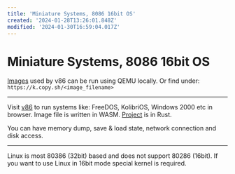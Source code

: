 ```yaml
---
title: 'Miniature Systems, 8086 16bit OS'
created: '2024-01-28T13:26:01.848Z'
modified: '2024-01-30T16:59:04.017Z'
---
```


# Miniature Systems, 8086 16bit OS

[Images](https://github.com/copy/images) used by v86 can be run using QEMU locally. Or find under: `https://k.copy.sh/<image_filename>`

---

Visit [v86](https://copy.sh/v86/) to run systems like: FreeDOS, KolibriOS, Windows 2000 etc in browser. Image file is written in WASM. [Project](https://github.com/copy/v86) is in Rust.

You can have memory dump, save & load state, network connection and disk access.

---

Linux is most 80386 (32bit) based and does not support 80286 (16bit). If you want to use Linux in 16bit mode special kernel is required.
